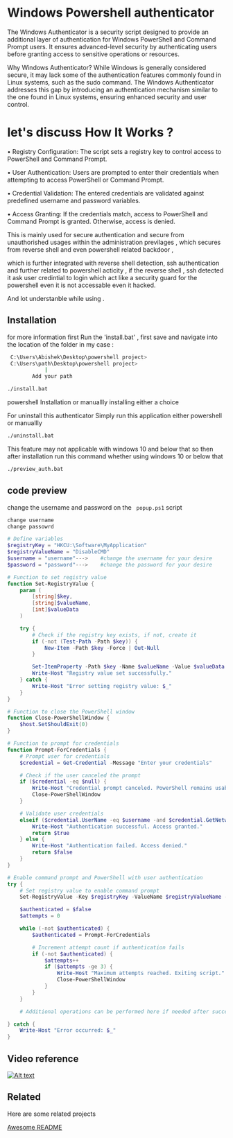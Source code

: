 
# Windows Powershell authenticator

The Windows Authenticator is a security script designed to provide an additional layer of authentication for Windows PowerShell and Command Prompt users. It ensures advanced-level security by authenticating users before granting access to sensitive operations or resources.

Why Windows Authenticator?
While Windows is generally considered secure, it may lack some of the authentication features commonly found in Linux systems, such as the sudo command. The Windows Authenticator addresses this gap by introducing an authentication mechanism similar to the one found in Linux systems, ensuring enhanced security and user control.

# let's discuss How It Works ?

• Registry Configuration: The script sets a registry key to control access to PowerShell and Command Prompt.

• User Authentication: Users are prompted to enter their credentials when attempting to access PowerShell or Command Prompt.

• Credential Validation: The entered credentials are validated against predefined username and password variables.

• Access Granting: If the credentials match, access to PowerShell and Command Prompt is granted. Otherwise, access is denied.


This is mainly used for secure authentication and secure from unauthorished usages within the administration previlages , which secures from reverse shell and even powershell related backdoor , 

which is further integrated with reverse shell detection, ssh authentication and further related to powershell acticity , if the reverse shell , ssh detected it ask user credintial to login which act like a security guard for the powershell even it is not accessable even it hacked.

And lot understanble while using .




## Installation

for more information first Run the 'install.bat' , first save and navigate into the location of the folder in my case : 

```bash
 C:\Users\Abishek\Desktop\powershell project>
 C:\Users\path\Desktop\powershell project>
            |
        Add your path
```

```bash
./install.bat

```

powershell Installation or manuallly installing either a choice


For uninstall this authenticator Simply run this application either powershell or manuallly

```bash
./uninstall.bat
```

This feature may not applicable with windows 10 and below that so then after installation run this command whether using windows 10 or below that

```bash
./preview_auth.bat

```



    
## code preview 

change the username and password on the ``` popup.ps1``` script
```bash
change username 
change passowrd
```

```powershell
# Define variables
$registryKey = "HKCU:\Software\MyApplication"
$registryValueName = "DisableCMD"
$username = "username"--->    #change the username for your desire
$password = "password"--->    #change the password for your desire

# Function to set registry value
function Set-RegistryValue {
    param (
        [string]$key,
        [string]$valueName,
        [int]$valueData
    )

    try {
        # Check if the registry key exists, if not, create it
        if (-not (Test-Path -Path $key)) {
            New-Item -Path $key -Force | Out-Null
        }

        Set-ItemProperty -Path $key -Name $valueName -Value $valueData -ErrorAction Stop
        Write-Host "Registry value set successfully."
    } catch {
        Write-Host "Error setting registry value: $_"
    }
}

# Function to close the PowerShell window
function Close-PowerShellWindow {
    $host.SetShouldExit(0)
}

# Function to prompt for credentials
function Prompt-ForCredentials {
    # Prompt user for credentials
    $credential = Get-Credential -Message "Enter your credentials"

    # Check if the user canceled the prompt
    if ($credential -eq $null) {
        Write-Host "Credential prompt canceled. PowerShell remains usable."
        Close-PowerShellWindow
    }

    # Validate user credentials
    elseif ($credential.UserName -eq $username -and $credential.GetNetworkCredential().Password -eq $password) {
        Write-Host "Authentication successful. Access granted."
        return $true
    } else {
        Write-Host "Authentication failed. Access denied."
        return $false
    }
}

# Enable command prompt and PowerShell with user authentication
try {
    # Set registry value to enable command prompt
    Set-RegistryValue -Key $registryKey -ValueName $registryValueName -ValueData 0

    $authenticated = $false
    $attempts = 0

    while (-not $authenticated) {
        $authenticated = Prompt-ForCredentials

        # Increment attempt count if authentication fails
        if (-not $authenticated) {
            $attempts++
            if ($attempts -ge 3) {
                Write-Host "Maximum attempts reached. Exiting script."
                Close-PowerShellWindow
            }
        }
    }

    # Additional operations can be performed here if needed after successful authentication

} catch {
    Write-Host "Error occurred: $_"
}


```


## Video reference


[![Alt text](https://img.youtube.com/vi/x5J5b6u99pM/0.jpg)](https://www.youtube.com/watch?v=x5J5b6u99pM)

## Related

Here are some related projects

[Awesome README](https://www.bing.com/ck/a?!&&p=6b8285be0210fe7dJmltdHM9MTcwNzc4MjQwMCZpZ3VpZD0yZDJiMWM2ZS1kOGI0LTYzMWYtMDVmZi0wZmI1ZDkxOTYyOTYmaW5zaWQ9NTI1NA&ptn=3&ver=2&hsh=3&fclid=2d2b1c6e-d8b4-631f-05ff-0fb5d9196296&psq=powershell+authenticator&u=a1aHR0cHM6Ly9sZWFybi5taWNyb3NvZnQuY29tL2VuLXVzL3Bvd2Vyc2hlbGwvbWljcm9zb2Z0Z3JhcGgvYXV0aGVudGljYXRpb24tY29tbWFuZHM_dmlldz1ncmFwaC1wb3dlcnNoZWxsLTEuMA&ntb=1)

